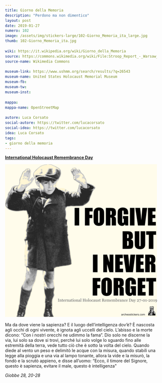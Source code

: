 ```yaml
---
title: Giorno della Memoria
description: "Perdono ma non dimentico"
layout: post
date: 2019-01-27
numero: 102
image: /assets/img/stickers-large/102-Giorno_Memoria_ita_large.jpg
thumb: 102-Giorno_Memoria_ita.jpg

wiki: https://it.wikipedia.org/wiki/Giorno_della_Memoria
source: https://commons.wikimedia.org/wiki/File:Stroop_Report_-_Warsaw_Ghetto_Uprising_BW.jpg
source-name: Wikimedia Commons

museum-link: https://www.ushmm.org/search/results/?q=26543
museum-name: United States Holocaust Memorial Museum
museum-fb:
museum-tw:
museum-inst:

mappa:
mappa-name: OpenStreetMap

autore: Luca Corsato
social-autore: https://twitter.com/lucacorsato
social-idea: https://twitter.com/lucacorsato
idea: Luca Corsato
tags:
- giorno della memoria
---
```


**[International Holocaust Remembrance Day](https://en.wikipedia.org/wiki/International_Holocaust_Remembrance_Day)**

![International Holocaust Remembrance Day](/assets/img/stickers/102-Giorno_Memoria_eng.jpg)

Ma da dove viene la sapienza?
E il luogo dell’intelligenza dov’è?
È nascosta agli occhi di ogni vivente,
è ignota agli uccelli del cielo.
L’abisso e la morte dicono:
“Con i nostri orecchi ne udimmo la fama”.
Dio solo ne discerne la via,
lui solo sa dove si trovi,
perché lui solo volge lo sguardo
fino alle estremità della terra,
vede tutto ciò che è sotto la volta del cielo.
Quando diede al vento un peso
e delimitò le acque con la misura,
quando stabilì una legge alla pioggia
e una via al lampo tonante,
allora la vide e la misurò,
la fondò e la scrutò appieno,
e disse all’uomo:
“Ecco, il timore del Signore, questo è sapienza,
evitare il male, questo è intelligenza"

*Giobbe 28, 20-28*
